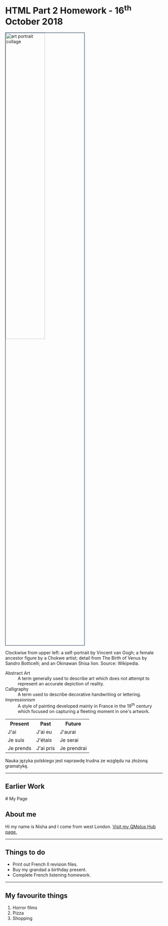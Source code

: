 <h1>HTML Part 2 Homework - 16<sup>th</sup> October 2018</h1>

<p>

<a
href="https://upload.wikimedia.org/wikipedia/commons/3/34/Art-portrait-collage_2.jpg">

<img class="imgLeft" style="width:50%; vertical-align:top; border:1px solid #021a40;"
src="https://upload.wikimedia.org/wikipedia/commons/3/34/Art-portrait-collage_2.jpg" alt="art portrait collage" > </a>

Clockwise from upper left: a self-portrait by Vincent van Gogh; a female ancestor figure by a Chokwe artist; detail from The Birth of Venus by Sandro Botticelli; and an Okinawan Shisa lion. Source: Wikipedia.
</p>

<dl>
  <dt>Abstract Art</dt>
  <dd>A term generally used to describe art which does not attempt to represent an accurate depiction of reality.</dd>
  <dt>Calligraphy</dt>
  <dd>A term used to describe decorative handwriting or lettering.</dd>
  <dt>Impressionism</dt>
  <dd>A style of painting developed mainly in France in the 19<sup>th</sup> century which focused on capturing a fleeting moment in one's artwork. </dd>
</dl>

<table>
  <tr>
    <th>Present</th>
    <th>Past</th>
    <th>Future</th>
  </tr>
  <tr>
    <td>J'ai</td>
    <td>J'ai eu</td>
    <td>J'aurai</td>
  </tr>
  <tr>
    <td>Je suis</td>
    <td>J'étais</td>
    <td>Je serai</td>
  </tr>
  <tr>
    <td>Je prends</td>
    <td>J'ai pris</td>
    <td>Je prendrai</td>
  </tr>
</table>

<p lang="pl">Nauka języka polskiego jest naprawdę trudna ze względu na złożoną gramatykę.</p>

<hr>
<h2>Earlier Work</h2>
# My Page
<h2>About me</h2>
<p>Hi my name is Nisha and I come from west London. <a href="https://hub.qmplus.qmul.ac.uk/view/view.php?profile=nisha-wright&page=sml209-computers-and-languages-nisha-wright"> Visit my QMplus Hub page. </a> </p>
<hr>
<h2>Things to do</h2>
<ul>
<li>Print out French II revision files.</li>
<li>Buy my grandad a birthday present.</li>
<li>Complete French listening homework.</li>
</ul>
<hr>
<h2>My favourite things</h2>
<ol>
<li>Horror films</li> 
<li>Pizza</li>
<li>Shopping</li>
</ol>


